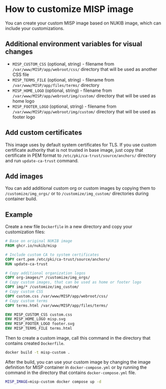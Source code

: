 # How to customize MISP image

You can create your custom MISP image based on NUKIB image, which can include your customizations.

## Additional environment variables for visual changes

* `MISP_CUSTOM_CSS` (optional, string) - filename from `/var/www/MISP/app/webroot/css/` directory that will be used as another CSS file
* `MISP_TERMS_FILE` (optional, string) - filename from `/var/www/MISP/app/files/terms/` directory
* `MISP_HOME_LOGO` (optional, string) - filename from `/var/www/MISP/app/webroot/img/custom/` directory that will be used as home logo
* `MISP_FOOTER_LOGO` (optional, string) - filename from `/var/www/MISP/app/webroot/img/custom/` directory that will be used as footer logo

## Add custom certificates

This image uses by default system certificates for TLS. If you use custom certificate authority that is not trusted in
base image, just copy that certificate in PEM format to `/etc/pki/ca-trust/source/anchors/` directory and run
`update-ca-trust` command.

## Add images

You can add additional custom org or custom images by copying them to `/customize/img_orgs/` or to `/customize/img_custom/` directories during container build.

## Example

Create a new file `Dockerfile` in a new directory and copy your customization files:

```dockerfile
# Base on original NUKIB image
FROM ghcr.io/nukib/misp

# Include custom CA to system certificates
COPY cert.pem /etc/pki/ca-trust/source/anchors/
RUN update-ca-trust

# Copy additional organization logos
COPY org-images/* /customize/img_orgs/
# Copy custom images, that can be used as home or footer logo
COPY img/* /customize/img_custom/
# Copy custom CSS
COPY custom.css /var/www/MISP/app/webroot/css/
# Copy custom terms
COPY terms.html /var/www/MISP/app/files/terms/

ENV MISP_CUSTOM_CSS custom.css
ENV MISP_HOME_LOGO misp.svg
ENV MISP_FOOTER_LOGO footer.svg
ENV MISP_TERMS_FILE terms.html
```

Then to create a custom image, call this command in the directory that contains created `Dockerfile`.

```bash
docker build -t misp-custom .
```

After the build, you can use your custom image by changing the image definition for MISP container in `docker-compose.yml`
or by running the command in the directory that contains `docker-compose.yml` file.

```bash
MISP_IMAGE=misp-custom docker compose up -d
```
